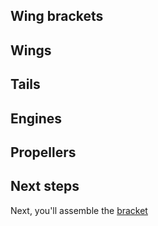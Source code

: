 ## Wing brackets

## Wings

## Tails

## Engines

## Propellers

## Next steps

Next, you'll assemble the [bracket](bracket.md)

